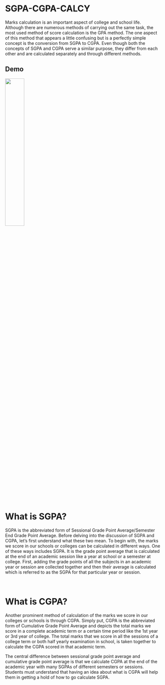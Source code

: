<h1> SGPA-CGPA-CALCY </h1>
<p>Marks calculation is an important aspect of college and school life. Although there are numerous methods of carrying out the same task, the most used method of score calculation is the GPA method. The one aspect of this method that appears a little confusing but is a perfectly simple concept is the conversion from SGPA to CGPA. Even though both the concepts of SGPA and CGPA serve a similar purpose, they differ from each other and are calculated separately and through different methods.</p>
<h2>Demo</h2>
<img style="width:35%" src="./demo.gif" />
<br>
<h1>What is SGPA?</h1> 
<p>SGPA is the abbreviated form of Sessional Grade Point Average/Semester End Grade Point Average. Before delving into the discussion of SGPA and CGPA, let’s first understand what these two mean. To begin with, the marks we score in our schools or colleges can be calculated in different ways. One of these ways includes SGPA. It is the grade point average that is calculated at the end of an academic session like a year at school or a semester at college. First, adding the grade points of all the subjects in an academic year or session are collected together and then their average is calculated which is referred to as the SGPA for that particular year or session.</p>

<br>
<h1>What is CGPA?</h1>
<p>Another prominent method of calculation of the marks we score in our colleges or schools is through CGPA. Simply put, CGPA is the abbreviated form of Cumulative Grade Point Average and depicts the total marks we score in a complete academic term or a certain time period like the 1st year or 3rd year of college. The total marks that we score in all the sessions of a college term or both half yearly examination in school, is taken together to calculate the CGPA scored in that academic term.</p>
<p>The central difference between sessional grade point average and cumulative grade point average is that we calculate CGPA at the end of the academic year with many SGPAs of different semesters or sessions. Students must understand that having an idea about what is CGPA will help them in getting a hold of how to go calculate SGPA.</p>

 